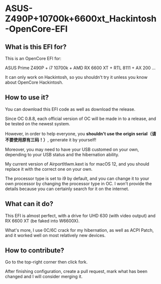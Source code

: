 # ASUS-Z490P+10700k+6600xt_Hackintosh-OpenCore-EFI

## What is this EFI for? 

This is an OpenCore EFI for: 

ASUS Prime Z490P + i7 10700k + AMD RX 6600 XT + RTL 8111 + AX 200 ...

It can only work on Hackintosh, so you shouldn't try it unless you know about OpenCore Hackintosh. 

## How to use it?

You can download this EFI code as well as download the release. 

Since OC 0.8.8, each official version of OC will be made in to a release, and be tested on the newest system. 

However, in order to help everyone, you **shouldn't use the origin serial（请不要使用原有三码！）**, generate it by yourself!

Moreover, you may need to have your USB customed on your own, depending to your USB status and the hibernation ability. 

My current version of AirportItlwm.kext is for macOS 12, and you should replace it with the correct one on your own. 

The processor type is set to i9 by default, and you can change it to your own processor by changing the processor type in OC. I won't provide the details because you can certainly search for it on the internet. 

## What can it do?

This EFI is almost perfect, with a drive for UHD 630 (with video output) and RX 6600 XT (be faked into W6600X). 

What's more, I use 0C/6C crack for my hibernation, as well as ACPI Patch, and it worked well on most relatively new devices. 

## How to contribute? 

Go to the top-right corner then click fork. 

After finishing configuration, create a pull request, mark what has been changed and I will consider merging it. 
